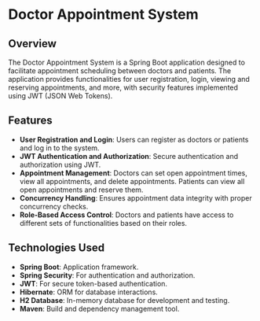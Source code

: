 # Doctor Appointment System

## Overview
The Doctor Appointment System is a Spring Boot application designed to facilitate appointment scheduling between doctors and patients. The application provides functionalities for user registration, login, viewing and reserving appointments, and more, with security features implemented using JWT (JSON Web Tokens).

## Features
- **User Registration and Login**: Users can register as doctors or patients and log in to the system.
- **JWT Authentication and Authorization**: Secure authentication and authorization using JWT.
- **Appointment Management**: Doctors can set open appointment times, view all appointments, and delete appointments. Patients can view all open appointments and reserve them.
- **Concurrency Handling**: Ensures appointment data integrity with proper concurrency checks.
- **Role-Based Access Control**: Doctors and patients have access to different sets of functionalities based on their roles.

## Technologies Used
- **Spring Boot**: Application framework.
- **Spring Security**: For authentication and authorization.
- **JWT**: For secure token-based authentication.
- **Hibernate**: ORM for database interactions.
- **H2 Database**: In-memory database for development and testing.
- **Maven**: Build and dependency management tool.
